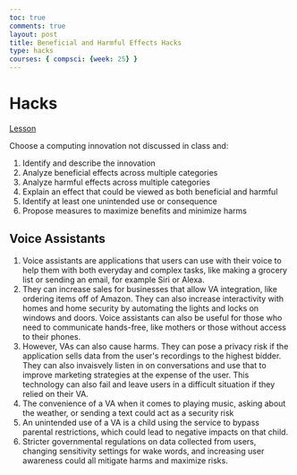 ```yaml
---
toc: true
comments: true
layout: post
title: Beneficial and Harmful Effects Hacks
type: hacks
courses: { compsci: {week: 25} }
---
```


# Hacks

[Lesson](https://sanpranav.github.io/QcommVNE_Frontend/Benefical)

Choose a computing innovation not discussed in class and:
1. Identify and describe the innovation
2. Analyze beneficial effects across multiple categories
3. Analyze harmful effects across multiple categories
4. Explain an effect that could be viewed as both beneficial and harmful
5. Identify at least one unintended use or consequence
6. Propose measures to maximize benefits and minimize harms

## Voice Assistants

1. Voice assistants are applications that users can use with their voice to help them with both everyday and complex tasks, like making a grocery list or sending an email, for example Siri or Alexa. 
2. They can increase sales for businesses that allow VA integration, like ordering items off of Amazon. They can also increase interactivity with homes and home security by automating the lights and locks on windows and doors. Voice assistants can also be useful for those who need to communicate hands-free, like mothers or those without access to their phones.
3. However, VAs can also cause harms. They can pose a privacy risk if the application sells data from the user's recordings to the highest bidder. They can also invaisvely listen in on conversations and use that to improve marketing strategies at the expense of the user. This technology can also fail and leave users in a difficult situation if they relied on their VA. 
4. The convenience of a VA when it comes to playing music, asking about the weather, or sending a text could act as a security risk
5. An unintended use of a VA is a child using the service to bypass parental restrictions, which could lead to negative impacts on that child.
6. Stricter governmental regulations on data collected from users, changing sensitivity settings for wake words, and increasing user awareness could all mitigate harms and maximize risks.